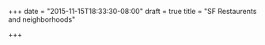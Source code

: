 +++
date = "2015-11-15T18:33:30-08:00"
draft = true
title = "SF Restaurents and neighborhoods"

+++


